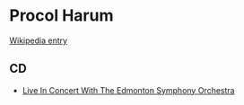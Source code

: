 # Procol Harum

[Wikipedia entry](https://en.wikipedia.org/wiki/Procol_Harum)

## CD

- [Live In Concert With The Edmonton Symphony Orchestra](Live_In_Concert_With_The_Edmonton_Symphony_Orchestra.md)

